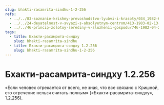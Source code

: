 ```yaml
---
slug: bhakti-rasamrita-sindhu-1-2-256
refs:
  - ../../03-soznanie-krishny-prevoshodstvo-lyubvi-i-krasoty/034_1982-05-15-a-b1_sridharmj_znamja_bozhestvennoj_ljubvi.md
  - ../../24-deyatelnost-v-svyazi-s-absolyutnym-centrom/413-1983-02-13-a1-otrechenie-v-duhe-predannosti-deyatelnost-v-interesah-absolyutnogo-tsentra.md
  - ../../46-princip-zolotoy-serediny-v-sluzhenii-gospodu/746-1982-04-29-a5-podderzhivat-horoshuyu-formu-radi-maksimalnogo-sluzheniya-gospodu.md
tags:
  - title: Бхакти-расамрита-синдху
    slug: bhakti-rasamrita-sindhu
  - title: Бхакти-расамрита-синдху 1.2.256
    slug: bhakti-rasamrita-sindhu-1-2-256
---
```


# Бхакти-расамрита-синдху 1.2.256

«Если человек отрекается от всего, не зная, что все связано с Кришной, его отречение нельзя считать полным» («Бхакти-расамрита-синдху», 1.2.256).

